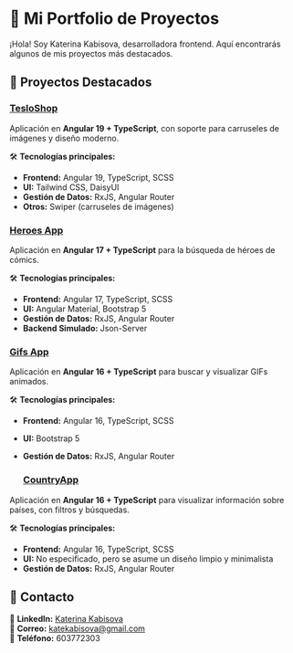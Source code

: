 # 🚀 Mi Portfolio de Proyectos  

¡Hola! Soy Katerina Kabisova, desarrolladora frontend. Aquí encontrarás algunos de mis proyectos más destacados.  

## 🔹 Proyectos Destacados


### [TesloShop](https://github.com/KateKabisova/teslo-shop)  
Aplicación en **Angular 19 + TypeScript**, con soporte para carruseles de imágenes y diseño moderno.  

🛠 **Tecnologías principales:**  
- **Frontend:** Angular 19, TypeScript, SCSS  
- **UI:** Tailwind CSS, DaisyUI  
- **Gestión de Datos:** RxJS, Angular Router  
- **Otros:** Swiper (carruseles de imágenes) 

### [Heroes App](https://github.com/KateKabisova/heroesApp)  
Aplicación en **Angular 17 + TypeScript** para la búsqueda de héroes de cómics.  

🛠 **Tecnologías principales:**  
- **Frontend:** Angular 17, TypeScript, SCSS  
- **UI:** Angular Material, Bootstrap 5  
- **Gestión de Datos:** RxJS, Angular Router  
- **Backend Simulado:** Json-Server



### [Gifs App](https://github.com/KateKabisova/gifs-app)  
Aplicación en **Angular 16 + TypeScript** para buscar y visualizar GIFs animados.  

🛠 **Tecnologías principales:**  
- **Frontend:** Angular 16, TypeScript, SCSS  
- **UI:** Bootstrap 5  
- **Gestión de Datos:** RxJS, Angular Router

  ### [CountryApp](https://github.com/KateKabisova/countryApp)  
Aplicación en **Angular 16 + TypeScript** para visualizar información sobre países, con filtros y búsquedas.  

🛠 **Tecnologías principales:**  
- **Frontend:** Angular 16, TypeScript, SCSS  
- **UI:** No especificado, pero se asume un diseño limpio y minimalista  
- **Gestión de Datos:** RxJS, Angular Router 


## 📩 Contacto  
📌 **LinkedIn:** [Katerina Kabisova](https://www.linkedin.com/in/katerina-kabisova/)  
📧 **Correo:** katekabisova@gmail.com  
📱 **Teléfono:** 603772303 
